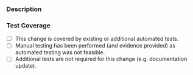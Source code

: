 <!--
Copyright (C) 2020-2022 Arm Limited or its affiliates and Contributors. All rights reserved.
SPDX-License-Identifier: Proprietary
-->
### Description

<!--
Please add any detail or context that would be useful to a reviewer.
-->



### Test Coverage

<!--
Please put an `x` in the correct box e.g. `[x]` to indicate the testing coverage of this change.
-->

- [ ]  This change is covered by existing or additional automated tests.
- [ ]  Manual testing has been performed (and evidence provided) as automated testing was not feasible.
- [ ]  Additional tests are not required for this change (e.g. documentation update).
